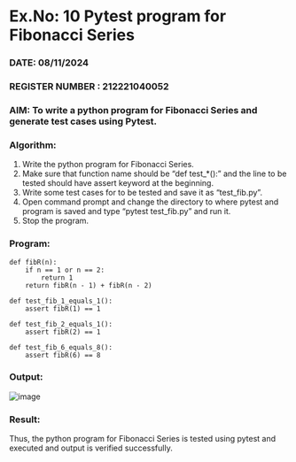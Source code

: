 # Ex.No: 10  Pytest program for Fibonacci Series

### DATE: 08/11/2024                                                                           
### REGISTER NUMBER : 212221040052
### AIM: To write a python program for Fibonacci Series and generate test cases using Pytest. 

### Algorithm:

1. Write the python program for Fibonacci Series. 
2. Make sure that function name should be “def test_*():” and the line to be tested 
should have assert keyword at the beginning. 
3. Write some test cases for to be tested and save it as “test_fib.py”. 
4. Open command prompt and change the directory to where pytest and program is 
saved and type “pytest test_fib.py” and run it. 
5. Stop the program.

### Program:

```
def fibR(n):
    if n == 1 or n == 2:
        return 1
    return fibR(n - 1) + fibR(n - 2)

def test_fib_1_equals_1():
    assert fibR(1) == 1

def test_fib_2_equals_1():
    assert fibR(2) == 1

def test_fib_6_equals_8():
    assert fibR(6) == 8
```










### Output:
![image](https://github.com/user-attachments/assets/030f2be4-e9c4-48ae-9745-058b3ed35ed5)


### Result:
Thus, the python program for Fibonacci Series is tested using pytest and executed and output is verified successfully.


